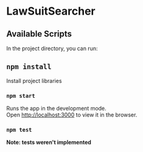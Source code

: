 # LawSuitSearcher

## Available Scripts

In the project directory, you can run:

## `npm install`

Install project libraries

### `npm start`

Runs the app in the development mode.\
Open [http://localhost:3000](http://localhost:3000) to view it in the browser.

### `npm test`

**Note: tests weren't implemented**
